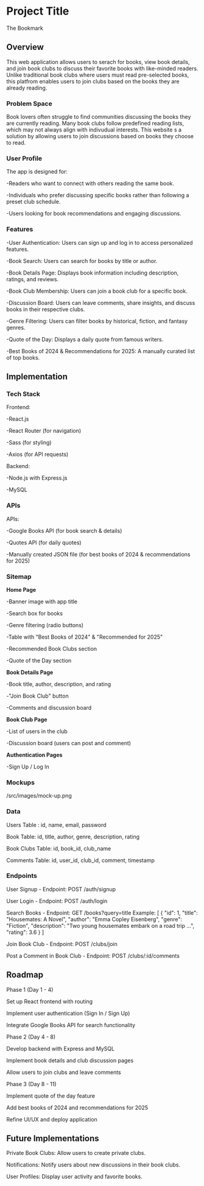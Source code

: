 # Project Title

The Bookmark

## Overview

This web application allows users to serach for books, view book details, and join book clubs to discuss their favorite books with like-minded readers. Unlike traditional book clubs where users must read pre-selected books, this platfrom enables users to join clubs based on the books they are already reading.

### Problem Space

Book lovers often struggle to find communities discussing the books they are currently reading. Many book clubs follow predefined reading lists, which may not always align with indivudual interests. This website s a solution by allowing users to join discussions based on books they choose to read.

### User Profile

The app is designed for:

-Readers who want to connect with others reading the same book.

-Individuals who prefer discussing specific books rather than following a preset club schedule.

-Users looking for book recommendations and engaging discussions.

### Features

-User Authentication: Users can sign up and log in to access personalized features.

-Book Search: Users can search for books by title or author.

-Book Details Page: Displays book information including description, ratings, and reviews.

-Book Club Membership: Users can join a book club for a specific book.

-Discussion Board: Users can leave comments, share insights, and discuss books in their respective clubs.

-Genre Filtering: Users can filter books by historical, fiction, and fantasy genres.

-Quote of the Day: Displays a daily quote from famous writers.

-Best Books of 2024 & Recommendations for 2025: A manually curated list of top books.

## Implementation

### Tech Stack

Frontend:

-React.js

-React Router (for navigation)

-Sass (for styling)

-Axios (for API requests)

Backend:

-Node.js with Express.js

-MySQL

### APIs

APIs:

-Google Books API (for book search & details)

-Quotes API (for daily quotes)

-Manually created JSON file (for best books of 2024 & recommendations for 2025)

### Sitemap

**Home Page**

-Banner image with app title

-Search box for books

-Genre filtering (radio buttons)

-Table with "Best Books of 2024" & "Recommended for 2025"

-Recommended Book Clubs section

-Quote of the Day section

**Book Details Page**

-Book title, author, description, and rating

-"Join Book Club" button

-Comments and discussion board

**Book Club Page**

-List of users in the club

-Discussion board (users can post and comment)

**Authentication Pages**

-Sign Up / Log In

### Mockups

/src/images/mock-up.png

### Data

Users Table : id, name, email, password

Book Table: id, title, author, genre, description, rating

Book Clubs Table: id, book_id, club_name

Comments Table: id, user_id, club_id, comment, timestamp

### Endpoints

User Signup - Endpoint: POST /auth/signup

User Login - Endpoint: POST /auth/login

Search Books - Endpoint: GET /books?query=title
Example: [
{
"id": 1,
"title": "Housemates: A Novel",
"author": "Emma Copley Eisenberg",
"genre": "Fiction",
"description": "Two young housemates embark on a road trip ...",
"rating": 3.6
}
]

Join Book Club - Endpoint: POST /clubs/join

Post a Comment in Book Club - Endpoint: POST /clubs/:id/comments

## Roadmap

Phase 1 (Day 1 - 4)

Set up React frontend with routing

Implement user authentication (Sign In / Sign Up)

Integrate Google Books API for search functionality

Phase 2 (Day 4 - 8)

Develop backend with Express and MySQL

Implement book details and club discussion pages

Allow users to join clubs and leave comments

Phase 3 (Day 8 - 11)

Implement quote of the day feature

Add best books of 2024 and recommendations for 2025

Refine UI/UX and deploy application

## Future Implementations

Private Book Clubs: Allow users to create private clubs.

Notifications: Notify users about new discussions in their book clubs.

User Profiles: Display user activity and favorite books.
